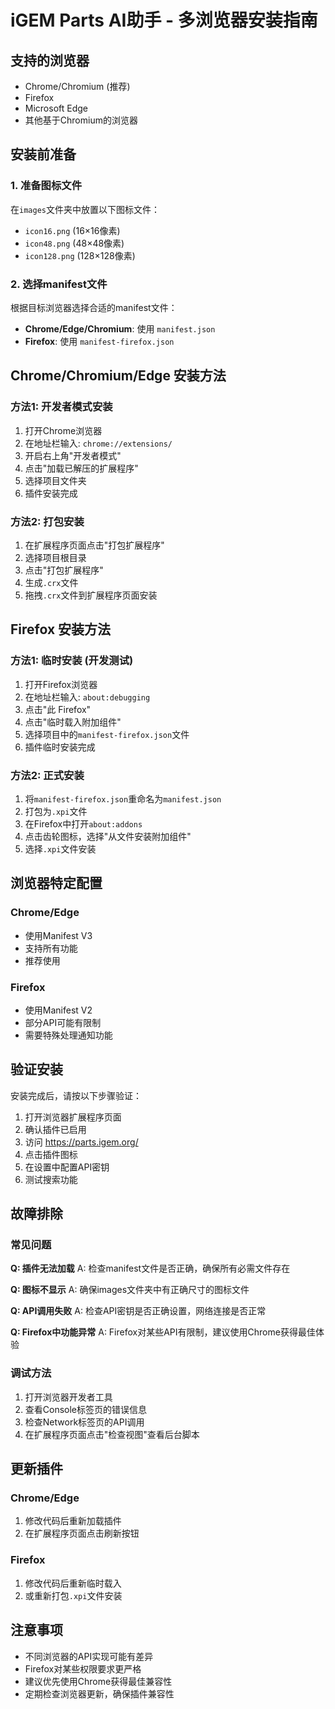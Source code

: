 # iGEM Parts AI助手 - 多浏览器安装指南

## 支持的浏览器
- Chrome/Chromium (推荐)
- Firefox
- Microsoft Edge
- 其他基于Chromium的浏览器

## 安装前准备

### 1. 准备图标文件
在`images`文件夹中放置以下图标文件：
- `icon16.png` (16×16像素)
- `icon48.png` (48×48像素)  
- `icon128.png` (128×128像素)

### 2. 选择manifest文件
根据目标浏览器选择合适的manifest文件：
- **Chrome/Edge/Chromium**: 使用 `manifest.json`
- **Firefox**: 使用 `manifest-firefox.json`

## Chrome/Chromium/Edge 安装方法

### 方法1: 开发者模式安装
1. 打开Chrome浏览器
2. 在地址栏输入: `chrome://extensions/`
3. 开启右上角"开发者模式"
4. 点击"加载已解压的扩展程序"
5. 选择项目文件夹
6. 插件安装完成

### 方法2: 打包安装
1. 在扩展程序页面点击"打包扩展程序"
2. 选择项目根目录
3. 点击"打包扩展程序"
4. 生成`.crx`文件
5. 拖拽`.crx`文件到扩展程序页面安装

## Firefox 安装方法

### 方法1: 临时安装 (开发测试)
1. 打开Firefox浏览器
2. 在地址栏输入: `about:debugging`
3. 点击"此 Firefox"
4. 点击"临时载入附加组件"
5. 选择项目中的`manifest-firefox.json`文件
6. 插件临时安装完成

### 方法2: 正式安装
1. 将`manifest-firefox.json`重命名为`manifest.json`
2. 打包为`.xpi`文件
3. 在Firefox中打开`about:addons`
4. 点击齿轮图标，选择"从文件安装附加组件"
5. 选择`.xpi`文件安装

## 浏览器特定配置

### Chrome/Edge
- 使用Manifest V3
- 支持所有功能
- 推荐使用

### Firefox
- 使用Manifest V2
- 部分API可能有限制
- 需要特殊处理通知功能

## 验证安装

安装完成后，请按以下步骤验证：

1. 打开浏览器扩展程序页面
2. 确认插件已启用
3. 访问 https://parts.igem.org/
4. 点击插件图标
5. 在设置中配置API密钥
6. 测试搜索功能

## 故障排除

### 常见问题

**Q: 插件无法加载**
A: 检查manifest文件是否正确，确保所有必需文件存在

**Q: 图标不显示**
A: 确保images文件夹中有正确尺寸的图标文件

**Q: API调用失败**
A: 检查API密钥是否正确设置，网络连接是否正常

**Q: Firefox中功能异常**
A: Firefox对某些API有限制，建议使用Chrome获得最佳体验

### 调试方法

1. 打开浏览器开发者工具
2. 查看Console标签页的错误信息
3. 检查Network标签页的API调用
4. 在扩展程序页面点击"检查视图"查看后台脚本

## 更新插件

### Chrome/Edge
1. 修改代码后重新加载插件
2. 在扩展程序页面点击刷新按钮

### Firefox
1. 修改代码后重新临时载入
2. 或重新打包`.xpi`文件安装

## 注意事项

- 不同浏览器的API实现可能有差异
- Firefox对某些权限要求更严格
- 建议优先使用Chrome获得最佳兼容性
- 定期检查浏览器更新，确保插件兼容性 